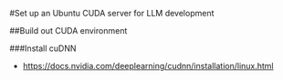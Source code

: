 

#Set up an Ubuntu CUDA server for LLM development

##Build out CUDA environment

###Install cuDNN
 - https://docs.nvidia.com/deeplearning/cudnn/installation/linux.html
